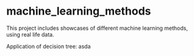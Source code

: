 # machine_learning_methods
This project includes showcases of different machine learning methods, using real life data.

Application of decision tree: 
asda
